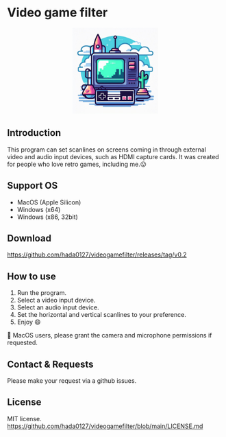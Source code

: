 # Video game filter

<center><img src="build/icons/icon.png" width="200" height="200"></center>

## Introduction
This program can set scanlines on screens coming in through external video and audio input devices, such as HDMI capture cards. 
It was created for people who love retro games, including me.😛

## Support OS
- MacOS (Apple Silicon)
- Windows (x64)
- Windows (x86, 32bit)

## Download
https://github.com/hada0127/videogamefilter/releases/tag/v0.2

## How to use
1. Run the program.
2. Select a video input device.
3. Select an audio input device.
4. Set the horizontal and vertical scanlines to your preference.
5. Enjoy 😄

👏 MacOS users, please grant the camera and microphone permissions if requested.

## Contact & Requests
Please make your request via a github issues.

## License
MIT license.
https://github.com/hada0127/videogamefilter/blob/main/LICENSE.md

